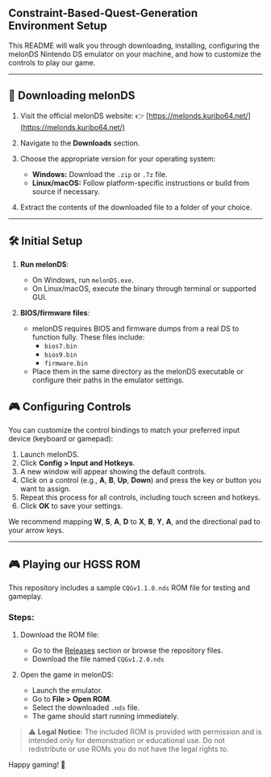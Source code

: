 ## Constraint-Based-Quest-Generation Environment Setup

This README will walk you through downloading, installing, configuring the melonDS Nintendo DS emulator on your machine, and how to customize the controls to play our game.

---

## 💾 Downloading melonDS

1. Visit the official melonDS website:
   👉 [https://melonds.kuribo64.net/](https://melonds.kuribo64.net/)

2. Navigate to the **Downloads** section.

3. Choose the appropriate version for your operating system:
   - **Windows:** Download the `.zip` or `.7z` file.
   - **Linux/macOS:** Follow platform-specific instructions or build from source if necessary.

4. Extract the contents of the downloaded file to a folder of your choice.

---

## 🛠️ Initial Setup

1. **Run melonDS**:
   - On Windows, run `melonDS.exe`.
   - On Linux/macOS, execute the binary through terminal or supported GUI.

2. **BIOS/firmware files**:
   - melonDS requires BIOS and firmware dumps from a real DS to function fully. These files include:
     - `bios7.bin`
     - `bios9.bin`
     - `firmware.bin`
   - Place them in the same directory as the melonDS executable or configure their paths in the emulator settings.


## 🎮 Configuring Controls

You can customize the control bindings to match your preferred input device (keyboard or gamepad):

1. Launch melonDS.
2. Click **Config > Input and Hotkeys**.
3. A new window will appear showing the default controls.
4. Click on a control (e.g., **A**, **B**, **Up**, **Down**) and press the key or button you want to assign.
5. Repeat this process for all controls, including touch screen and hotkeys.
6. Click **OK** to save your settings.

We recommend mapping **W**, **S**, **A**, **D** to **X**, **B**, **Y**, **A**, and the directional pad to your arrow keys. 

---

## 🎮 Playing our HGSS ROM

This repository includes a sample `CQGv1.1.0.nds` ROM file for testing and gameplay.

### Steps:

1. Download the ROM file:
   - Go to the [Releases](./releases) section or browse the repository files.
   - Download the file named `CQGv1.2.0.nds`

2. Open the game in melonDS:
   - Launch the emulator.
   - Go to **File > Open ROM**.
   - Select the downloaded `.nds` file.
   - The game should start running immediately.

> ⚠️ **Legal Notice**: The included ROM is provided with permission and is intended only for demonstration or educational use. Do not redistribute or use ROMs you do not have the legal rights to.




Happy gaming! 🎉
